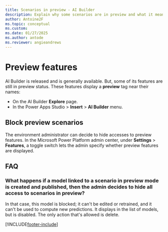 ```yaml
---
title: Scenarios in preview - AI Builder
description: Explain why some scenarios are in preview and what it means.
author: Antoine2F
ms.topic: conceptual
ms.custom: 
ms.date: 01/27/2025
ms.author: antode
ms.reviewer: angieandrews
---
```


# Preview features

AI Builder is released and is generally available. But, some of its features are still in preview status. These features display a **preview** tag near their names:

- On the AI Builder **Explore** page.
- In the Power Apps Studio > **Insert** > **AI Builder** menu.

## Block preview scenarios

The environment administrator can decide to hide accesses to preview features. In the Microsoft Power Platform admin center, under **Settings** > **Features**, a toggle switch lets the admin specify whether preview features are displayed.

## FAQ

### What happens if a model linked to a scenario in preview mode is created and published, then the admin decides to hide all access to scenarios in preview?

 In that case, this model is blocked; it can't be edited or retrained, and it can't be used to compute new predictions. It displays in the list of models, but is disabled. The only action that's allowed is delete.

[!INCLUDE[footer-include](includes/footer-banner.md)]
